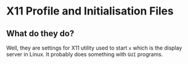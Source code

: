 # X11 Profile and Initialisation Files

## What do they do?

Well, they are settings for X11 utility used to start `x` which is the display server in Linux. It probably does something with `GUI` programs.
